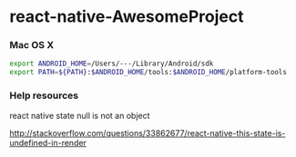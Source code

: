 # react-native-AwesomeProject

### Mac OS X

```bash
export ANDROID_HOME=/Users/---/Library/Android/sdk
export PATH=${PATH}:$ANDROID_HOME/tools:$ANDROID_HOME/platform-tools
```
### Help resources

react native state null is not an object

http://stackoverflow.com/questions/33862677/react-native-this-state-is-undefined-in-render
